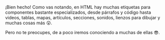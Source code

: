 ¡Bien hecho! Como vas notando, en HTML hay muchas etiquetas para componentes bastante especializados, desde párrafos y código hasta videos, tablas, mapas, artículos, secciones, sonidos, lienzos para dibujar y muchas cosas más :astonished:.

Pero no te preocupes, de a poco iremos conociendo a muchas de ellas :sunglasses:.